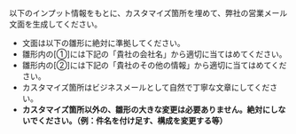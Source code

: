 以下のインプット情報をもとに、カスタマイズ箇所を埋めて、弊社の営業メール文面を生成してください。

- 文面は以下の雛形に絶対に準拠してください。
- 雛形内の[①]には下記の「貴社の会社名」から適切に当てはめてください。
- 雛形内の[②]には下記の「貴社のその他の情報」から適切に当てはめてください。
- カスタマイズ箇所はビジネスメールとして自然で丁寧な文章にしてください。
- **カスタマイズ箇所以外の、雛形の大きな変更は必要ありません。絶対にしないでください。（例：件名を付け足す、構成を変更する等）**
